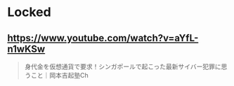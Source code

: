 # Locked

## https://www.youtube.com/watch?v=aYfL-n1wKSw

> 身代金を仮想通貨で要求！シンガポールで起こった最新サイバー犯罪に思うこと｜岡本吉起塾Ch 
